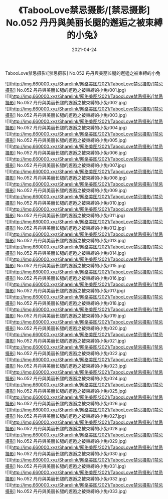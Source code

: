 ﻿---
layout: post
title:  《TabooLove禁忌摄影/[禁忌摄影] No.052 丹丹與美丽长腿的邂逅之被束縛的小兔》
date:   2021-04-24
img: http://img.660000.xyz/Sharelink/网络美图/2021/TabooLove禁忌摄影/[禁忌摄影] No.052 丹丹與美丽长腿的邂逅之被束縛的小兔/000.jpg
categories: [美女, 清纯, 唯美]
---

TabooLove禁忌摄影/[禁忌摄影] No.052 丹丹與美丽长腿的邂逅之被束縛的小兔

 ![](http://img.660000.xyz/Sharelink/网络美图/2021/TabooLove禁忌摄影/[禁忌摄影] No.052 丹丹與美丽长腿的邂逅之被束縛的小兔/001.jpg) <br>![](http://img.660000.xyz/Sharelink/网络美图/2021/TabooLove禁忌摄影/[禁忌摄影] No.052 丹丹與美丽长腿的邂逅之被束縛的小兔/002.jpg) <br>![](http://img.660000.xyz/Sharelink/网络美图/2021/TabooLove禁忌摄影/[禁忌摄影] No.052 丹丹與美丽长腿的邂逅之被束縛的小兔/003.jpg) <br>![](http://img.660000.xyz/Sharelink/网络美图/2021/TabooLove禁忌摄影/[禁忌摄影] No.052 丹丹與美丽长腿的邂逅之被束縛的小兔/004.jpg) <br>![](http://img.660000.xyz/Sharelink/网络美图/2021/TabooLove禁忌摄影/[禁忌摄影] No.052 丹丹與美丽长腿的邂逅之被束縛的小兔/005.jpg) <br>![](http://img.660000.xyz/Sharelink/网络美图/2021/TabooLove禁忌摄影/[禁忌摄影] No.052 丹丹與美丽长腿的邂逅之被束縛的小兔/006.jpg) <br>![](http://img.660000.xyz/Sharelink/网络美图/2021/TabooLove禁忌摄影/[禁忌摄影] No.052 丹丹與美丽长腿的邂逅之被束縛的小兔/007.jpg) <br>![](http://img.660000.xyz/Sharelink/网络美图/2021/TabooLove禁忌摄影/[禁忌摄影] No.052 丹丹與美丽长腿的邂逅之被束縛的小兔/008.jpg) <br>![](http://img.660000.xyz/Sharelink/网络美图/2021/TabooLove禁忌摄影/[禁忌摄影] No.052 丹丹與美丽长腿的邂逅之被束縛的小兔/009.jpg) <br>![](http://img.660000.xyz/Sharelink/网络美图/2021/TabooLove禁忌摄影/[禁忌摄影] No.052 丹丹與美丽长腿的邂逅之被束縛的小兔/010.jpg) <br>![](http://img.660000.xyz/Sharelink/网络美图/2021/TabooLove禁忌摄影/[禁忌摄影] No.052 丹丹與美丽长腿的邂逅之被束縛的小兔/011.jpg) <br>![](http://img.660000.xyz/Sharelink/网络美图/2021/TabooLove禁忌摄影/[禁忌摄影] No.052 丹丹與美丽长腿的邂逅之被束縛的小兔/012.jpg) <br>![](http://img.660000.xyz/Sharelink/网络美图/2021/TabooLove禁忌摄影/[禁忌摄影] No.052 丹丹與美丽长腿的邂逅之被束縛的小兔/013.jpg) <br>![](http://img.660000.xyz/Sharelink/网络美图/2021/TabooLove禁忌摄影/[禁忌摄影] No.052 丹丹與美丽长腿的邂逅之被束縛的小兔/014.jpg) <br>![](http://img.660000.xyz/Sharelink/网络美图/2021/TabooLove禁忌摄影/[禁忌摄影] No.052 丹丹與美丽长腿的邂逅之被束縛的小兔/015.jpg) <br>![](http://img.660000.xyz/Sharelink/网络美图/2021/TabooLove禁忌摄影/[禁忌摄影] No.052 丹丹與美丽长腿的邂逅之被束縛的小兔/016.jpg) <br>![](http://img.660000.xyz/Sharelink/网络美图/2021/TabooLove禁忌摄影/[禁忌摄影] No.052 丹丹與美丽长腿的邂逅之被束縛的小兔/017.jpg) <br>![](http://img.660000.xyz/Sharelink/网络美图/2021/TabooLove禁忌摄影/[禁忌摄影] No.052 丹丹與美丽长腿的邂逅之被束縛的小兔/018.jpg) <br>![](http://img.660000.xyz/Sharelink/网络美图/2021/TabooLove禁忌摄影/[禁忌摄影] No.052 丹丹與美丽长腿的邂逅之被束縛的小兔/019.jpg) <br>![](http://img.660000.xyz/Sharelink/网络美图/2021/TabooLove禁忌摄影/[禁忌摄影] No.052 丹丹與美丽长腿的邂逅之被束縛的小兔/020.jpg) <br>![](http://img.660000.xyz/Sharelink/网络美图/2021/TabooLove禁忌摄影/[禁忌摄影] No.052 丹丹與美丽长腿的邂逅之被束縛的小兔/021.jpg) <br>![](http://img.660000.xyz/Sharelink/网络美图/2021/TabooLove禁忌摄影/[禁忌摄影] No.052 丹丹與美丽长腿的邂逅之被束縛的小兔/022.jpg) <br>![](http://img.660000.xyz/Sharelink/网络美图/2021/TabooLove禁忌摄影/[禁忌摄影] No.052 丹丹與美丽长腿的邂逅之被束縛的小兔/023.jpg) <br>![](http://img.660000.xyz/Sharelink/网络美图/2021/TabooLove禁忌摄影/[禁忌摄影] No.052 丹丹與美丽长腿的邂逅之被束縛的小兔/024.jpg) <br>![](http://img.660000.xyz/Sharelink/网络美图/2021/TabooLove禁忌摄影/[禁忌摄影] No.052 丹丹與美丽长腿的邂逅之被束縛的小兔/025.jpg) <br>![](http://img.660000.xyz/Sharelink/网络美图/2021/TabooLove禁忌摄影/[禁忌摄影] No.052 丹丹與美丽长腿的邂逅之被束縛的小兔/026.jpg) <br>![](http://img.660000.xyz/Sharelink/网络美图/2021/TabooLove禁忌摄影/[禁忌摄影] No.052 丹丹與美丽长腿的邂逅之被束縛的小兔/027.jpg) <br>![](http://img.660000.xyz/Sharelink/网络美图/2021/TabooLove禁忌摄影/[禁忌摄影] No.052 丹丹與美丽长腿的邂逅之被束縛的小兔/028.jpg) <br>![](http://img.660000.xyz/Sharelink/网络美图/2021/TabooLove禁忌摄影/[禁忌摄影] No.052 丹丹與美丽长腿的邂逅之被束縛的小兔/029.jpg) <br>![](http://img.660000.xyz/Sharelink/网络美图/2021/TabooLove禁忌摄影/[禁忌摄影] No.052 丹丹與美丽长腿的邂逅之被束縛的小兔/030.jpg) <br>![](http://img.660000.xyz/Sharelink/网络美图/2021/TabooLove禁忌摄影/[禁忌摄影] No.052 丹丹與美丽长腿的邂逅之被束縛的小兔/031.jpg) <br>![](http://img.660000.xyz/Sharelink/网络美图/2021/TabooLove禁忌摄影/[禁忌摄影] No.052 丹丹與美丽长腿的邂逅之被束縛的小兔/032.jpg) <br>![](http://img.660000.xyz/Sharelink/网络美图/2021/TabooLove禁忌摄影/[禁忌摄影] No.052 丹丹與美丽长腿的邂逅之被束縛的小兔/033.jpg) <br>